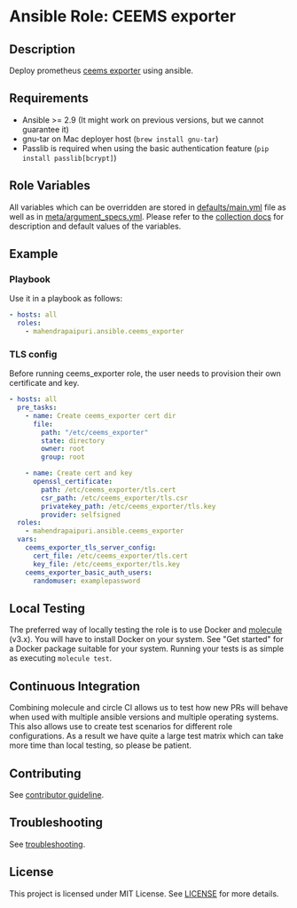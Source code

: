 # Ansible Role: CEEMS exporter

## Description

Deploy prometheus [ceems exporter](https://github.com/mahendrapaipuri/ceems) using ansible.

## Requirements

- Ansible >= 2.9 (It might work on previous versions, but we cannot guarantee it)
- gnu-tar on Mac deployer host (`brew install gnu-tar`)
- Passlib is required when using the basic authentication feature (`pip install passlib[bcrypt]`)

## Role Variables

All variables which can be overridden are stored in [defaults/main.yml](defaults/main.yml) file as well as in [meta/argument_specs.yml](meta/argument_specs.yml).
Please refer to the [collection docs](https://mahendrapaipuri.github.io/ansible/branch/main/ceems_exporter_role.html) for description and default values of the variables.

## Example

### Playbook

Use it in a playbook as follows:
```yaml
- hosts: all
  roles:
    - mahendrapaipuri.ansible.ceems_exporter
```

### TLS config

Before running ceems_exporter role, the user needs to provision their own certificate and key.
```yaml
- hosts: all
  pre_tasks:
    - name: Create ceems_exporter cert dir
      file:
        path: "/etc/ceems_exporter"
        state: directory
        owner: root
        group: root

    - name: Create cert and key
      openssl_certificate:
        path: /etc/ceems_exporter/tls.cert
        csr_path: /etc/ceems_exporter/tls.csr
        privatekey_path: /etc/ceems_exporter/tls.key
        provider: selfsigned
  roles:
    - mahendrapaipuri.ansible.ceems_exporter
  vars:
    ceems_exporter_tls_server_config:
      cert_file: /etc/ceems_exporter/tls.cert
      key_file: /etc/ceems_exporter/tls.key
    ceems_exporter_basic_auth_users:
      randomuser: examplepassword
```

## Local Testing

The preferred way of locally testing the role is to use Docker and [molecule](https://github.com/ansible-community/molecule) (v3.x). You will have to install Docker on your system. See "Get started" for a Docker package suitable for your system. Running your tests is as simple as executing `molecule test`.

## Continuous Integration

Combining molecule and circle CI allows us to test how new PRs will behave when used with multiple ansible versions and multiple operating systems. This also allows use to create test scenarios for different role configurations. As a result we have quite a large test matrix which can take more time than local testing, so please be patient.

## Contributing

See [contributor guideline](../../CONTRIBUTING.md).

## Troubleshooting

See [troubleshooting](TROUBLESHOOTING.md).

## License

This project is licensed under MIT License. See [LICENSE](../../LICENSE) for more details.
